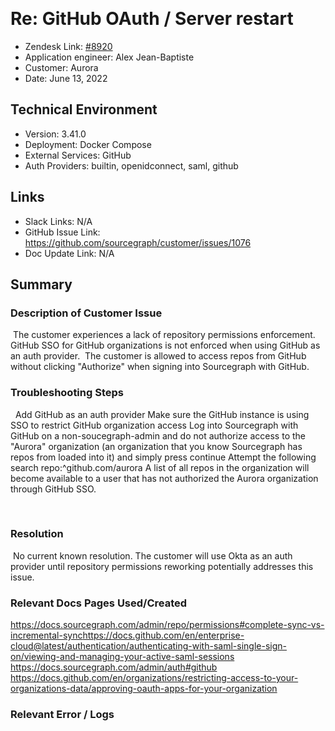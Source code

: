 ​
# Re: GitHub OAuth / Server restart <!-- Ticket Title  Hint: include keywords to make it searchable -->

- Zendesk Link: [#8920](https://sourcegraph.zendesk.com/agent/tickets/8920)
- Application engineer: Alex Jean-Baptiste
- Customer: Aurora <!-- Redact if this contains personally identifying information -->
- Date: June 13, 2022

<!-- Data populated from integration, speak to Ben Gordon or Michael Bali if not working -->
<!-- During Internal team trial, fill missing data manually (we are waiting for all data to sync) -->

## Technical Environment
- Version: ​3.41.0
- Deployment: Docker Compose 
- External Services: GitHub
- Auth Providers: builtin, openidconnect, saml, github


## Links
<!-- Data for application engineer manual entry -->
- Slack Links: N/A
- GitHub Issue Link: https://github.com/sourcegraph/customer/issues/1076
- Doc Update Link: N/A
​
## Summary
### Description of Customer Issue
​
The customer experiences a lack of repository permissions enforcement. GitHub SSO for GitHub organizations is not enforced when using GitHub as an auth provider.
​
The customer is allowed to access repos from GitHub without clicking "Authorize" when signing into Sourcegraph with GitHub.
​
### Troubleshooting Steps
​
​
Add GitHub as an auth provider
Make sure the GitHub instance is using SSO to restrict GitHub organization access
Log into Sourcegraph with GitHub on a non-soucegraph-admin and do not authorize access to the "Aurora" organization (an organization that you know Sourcegraph has repos from loaded into it) and simply press continue
Attempt the following search repo:^github\.com/aurora
A list of all repos in the organization will become available to a user that has not authorized the Aurora organization through GitHub SSO.



​
​
### Resolution
​
No current known resolution. The customer will use Okta as an auth provider until repository permissions reworking potentially addresses this issue.
​
### Relevant Docs Pages Used/Created
https://docs.sourcegraph.com/admin/repo/permissions#complete-sync-vs-incremental-sync
​
https://docs.github.com/en/enterprise-cloud@latest/authentication/authenticating-with-saml-single-sign-on/viewing-and-managing-your-active-saml-sessions
​
https://docs.sourcegraph.com/admin/auth#github
​
https://docs.github.com/en/organizations/restricting-access-to-your-organizations-data/approving-oauth-apps-for-your-organization
​
​
### Relevant Error / Logs
<!-- Please redact keys, tokens, and personal identifying information -->
​

<!-- Once complete, upload a copy to https://github.com/sourcegraph/support-tools-internal/tree/main/resolved-tickets as a .md file -->
<!-- Name the file 8920.md -->
